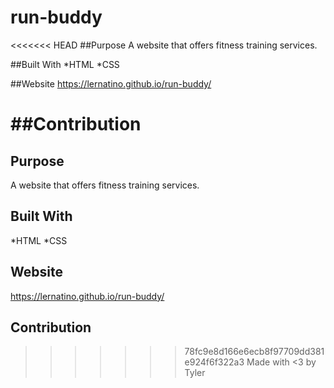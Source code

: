 # run-buddy

<<<<<<< HEAD
##Purpose
A website that offers fitness training services.


##Built With
*HTML
*CSS

##Website
https://lernatino.github.io/run-buddy/

##Contribution
=======
## Purpose
A website that offers fitness training services.

## Built With 
*HTML
*CSS

## Website 
https://lernatino.github.io/run-buddy/

## Contribution 
>>>>>>> 78fc9e8d166e6ecb8f97709dd381e924f6f322a3
Made with <3 by Tyler
